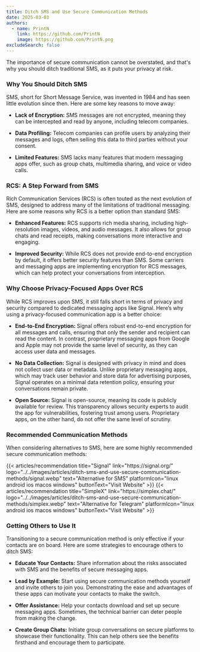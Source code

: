 ```yaml
---
title: Ditch SMS and Use Secure Communication Methods
date: 2025-03-03
authors:
  - name: PrintN
    link: https://github.com/PrintN
    image: https://github.com/PrintN.png
excludeSearch: false
---
```

The importance of secure communication cannot be overstated, and that's why you should ditch traditional SMS, as it puts your privacy at risk.

### Why You Should Ditch SMS
SMS, short for Short Message Service, was invented in 1984 and has seen little evolution since then. Here are some key reasons to move away:

- **Lack of Encryption:** SMS messages are not encrypted, meaning they can be intercepted and read by anyone, including telecom companies.

- **Data Profiling:** Telecom companies can profile users by analyzing their messages and logs, often selling this data to third parties without your consent.

- **Limited Features:** SMS lacks many features that modern messaging apps offer, such as group chats, multimedia sharing, and voice or video calls.

### RCS: A Step Forward from SMS
Rich Communication Services (RCS) is often touted as the next evolution of SMS, designed to address many of the limitations of traditional messaging. Here are some reasons why RCS is a better option than standard SMS:

- **Enhanced Features:** RCS supports rich media sharing, including high-resolution images, videos, and audio messages. It also allows for group chats and read receipts, making conversations more interactive and engaging.

- **Improved Security:** While RCS does not provide end-to-end encryption by default, it offers better security features than SMS. Some carriers and messaging apps are implementing encryption for RCS messages, which can help protect your conversations from interception.

### Why Choose Privacy-Focused Apps Over RCS
While RCS improves upon SMS, it still falls short in terms of privacy and security compared to dedicated messaging apps like Signal. Here’s why using a privacy-focused communication app is a better choice:
- **End-to-End Encryption:** Signal offers robust end-to-end encryption for all messages and calls, ensuring that only the sender and recipient can read the content. In contrast, proprietary messaging apps from Google and Apple may not provide the same level of security, as they can access user data and messages.

- **No Data Collection:** Signal is designed with privacy in mind and does not collect user data or metadata. Unlike proprietary messaging apps, which may track user behavior and store data for advertising purposes, Signal operates on a minimal data retention policy, ensuring your conversations remain private.

- **Open Source:** Signal is open-source, meaning its code is publicly available for review. This transparency allows security experts to audit the app for vulnerabilities, fostering trust among users. Proprietary apps, on the other hand, do not offer the same level of scrutiny.

### Recommended Communication Methods
When considering alternatives to SMS, here are some highly recommended secure communication methods:

<div class="recommendations">
  <div class="grid">
    {{< articles/recommendation title="Signal" link="https://signal.org/" logo="../../images/articles/ditch-sms-and-use-secure-communication-methods/signal.webp" text="Alternative for SMS" platformIcon="linux android ios macos windows" buttonText="Visit Website" >}}
    {{< articles/recommendation title="SimpleX" link="https://simplex.chat/" logo="../../images/articles/ditch-sms-and-use-secure-communication-methods/simplex.webp" text="Alternative for Telegram" platformIcon="linux android ios macos windows" buttonText="Visit Website" >}}
  </div>
</div>

### Getting Others to Use It
Transitioning to a secure communication method is only effective if your contacts are on board. Here are some strategies to encourage others to ditch SMS:
- **Educate Your Contacts:** Share information about the risks associated with SMS and the benefits of secure messaging apps.

- **Lead by Example:** Start using secure communication methods yourself and invite others to join you. Demonstrating the ease and advantages of these apps can motivate your contacts to make the switch.
  
- **Offer Assistance:** Help your contacts download and set up secure messaging apps. Sometimes, the technical barrier can deter people from making the change.

- **Create Group Chats:** Initiate group conversations on secure platforms to showcase their functionality. This can help others see the benefits firsthand and encourage them to participate.